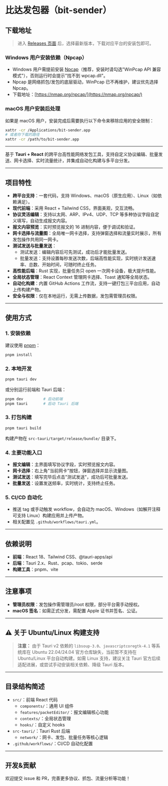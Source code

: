 # 比达发包器（bit-sender）

## 下载地址

> 进入 [Releases 页面](../../releases/latest) 后，选择最新版本，下载对应平台的安装包即可。


### Windows 用户安装依赖（Npcap）

- Windows 用户需提前安装 [Npcap](https://nmap.org/npcap/)（推荐，安装时请勾选"WinPcap API 兼容模式"），否则运行时会提示"找不到 wpcap.dll"。
- Npcap 是网络抓包/发包的底层驱动，WinPcap 已不再维护，建议优先选择 Npcap。
- 下载地址：[https://nmap.org/npcap/](https://nmap.org/npcap/)


### macOS 用户安装后处理

如果是 macOS 用户，安装完成后需要执行以下命令来移除应用的安全限制：

```bash
xattr -cr /Applications/bit-sender.app
# 或者你下载的路径
xattr -cr /path/to/bit-sender.app
```


---

基于 **Tauri + React** 的跨平台高性能网络发包工具，支持自定义协议编辑、批量发送、网卡选择、实时流量统计，并集成自动化构建与多平台分发。

---

## 项目特性

- **跨平台支持**：一套代码，支持 Windows、macOS（原生应用）、Linux（如依赖满足）。
- **现代前端**：采用 React + Tailwind CSS，界面美观，交互流畅。
- **协议灵活编辑**：支持以太网、ARP、IPv4、UDP、TCP 等多种协议字段自定义填写，自动生成报文内容。
- **报文内容预览**：实时预览报文的 16 进制内容，便于调试和验证。
- **网卡选择与流量图**：全局唯一网卡选择，支持弹窗选择和流量实时展示，所有发包操作共用同一网卡。
- **测试发送与批量发送**：
  - 测试发送：编辑内容后可先测试，成功后才能批量发送。
  - 批量发送：支持设置每秒发送次数，后端高性能实现，实时统计发送速率、总数、开始时间，可随时终止任务。
- **高性能后端**：Rust 实现，批量任务只 open 一次网卡设备，极大提升性能。
- **全局状态管理**：React Context 管理网卡选择、Toast 通知等全局状态。
- **自动化构建**：内置 GitHub Actions 工作流，支持一键打包三平台应用，自动上传构建产物。
- **安全与权限**：仅在本地运行，无需上传数据，发包需管理员权限。

---

## 使用方式

### 1. 安装依赖

建议使用 [pnpm](https://pnpm.io/)：

```bash
pnpm install
```

### 2. 本地开发

```bash
pnpm tauri dev
```
或分别运行前端和 Tauri 后端：

```bash
pnpm dev         # 启动前端
pnpm tauri       # 启动 Tauri 后端
```

### 3. 打包构建

```bash
pnpm tauri build
```
构建产物在 `src-tauri/target/release/bundle/` 目录下。

### 4. 主要功能入口

- **报文编辑**：主界面填写协议字段，实时预览报文内容。
- **网卡选择**：右上角"当前网卡"按钮，弹窗选择并显示流量图。
- **测试发送**：填写完毕后点击"测试发送"，成功后可批量发送。
- **批量发送**：设置发送频率，实时统计，支持终止任务。

### 5. CI/CD 自动化

- 推送 tag 或手动触发 workflow，会自动为 macOS、Windows（如解开注释可支持 Linux）构建应用并上传产物。
- 相关配置见 `.github/workflows/tauri.yml`。

---

## 依赖说明

- **前端**：React 18、Tailwind CSS、@tauri-apps/api
- **后端**：Tauri 2.x、Rust、pcap、tokio、serde
- **构建工具**：pnpm、vite

---

## 注意事项

- **管理员权限**：发包操作需管理员/root 权限，部分平台需手动授权。
- **macOS 签名**：如需正式分发，需配置 Apple 证书并签名、公证。

---

## ⚠️ 关于 Ubuntu/Linux 构建支持

> **注意：** 由于 Tauri v2 依赖的 `libsoup-3.0`、`javascriptcoregtk-4.1` 等系统库在 Ubuntu 22.04/24.04 官方仓库缺失，当前暂不支持在 Ubuntu/Linux 平台自动构建。如需 Linux 支持，建议关注 Tauri 官方后续适配进展，或尝试手动安装相关依赖、降级 Tauri 版本。

---

## 目录结构简述

- `src/`：前端 React 代码
  - `components/`：通用 UI 组件
  - `features/packetEditor/`：报文编辑核心功能
  - `contexts/`：全局状态管理
  - `hooks/`：自定义 hooks
- `src-tauri/`：Tauri Rust 后端
  - `network/`：网卡、发包、批量任务等核心逻辑
- `.github/workflows/`：CI/CD 自动化配置

---

## 开发&贡献

欢迎提交 issue 和 PR，完善更多协议、抓包、流量分析等功能！
